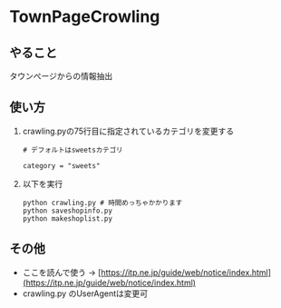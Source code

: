 # TownPageCrowling

## やること
タウンぺージからの情報抽出

## 使い方
1. crawling.pyの75行目に指定されているカテゴリを変更する

    ```
    # デフォルトはsweetsカテゴリ

    category = "sweets"
    ```

2. 以下を実行


    ```
    python crawling.py # 時間めっちゃかかります
    python saveshopinfo.py
    python makeshoplist.py
    ```

## その他
* ここを読んで使う ->  [https://itp.ne.jp/guide/web/notice/index.html](https://itp.ne.jp/guide/web/notice/index.html)
* crawling.py のUserAgentは変更可
